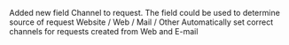 Added new field Channel to request. The field could be used to determine source of request Website / Web / Mail / Other
Automatically set correct channels for requests created from Web and E-mail
